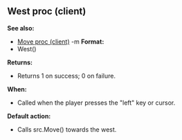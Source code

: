 ## West proc (client)
**See also:**
*   [Move proc (client)](/ref/client/proc/Move.md) -m<!-- -->
**Format:**
*   West()
<!-- -->
**Returns:**
*   Returns 1 on success; 0 on failure.
<!-- -->
**When:**
*   Called when the player presses the \"left\" key or cursor.
<!-- -->
**Default action:**
*   Calls src.Move() towards the west.